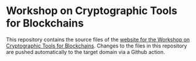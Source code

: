 # Workshop on Cryptographic Tools for Blockchains

This repository contains the source files of the [website for the Workshop on Cryptographic Tools for Blockchains](https://www.ctb-workshop.org/).
Changes to the files in this repository are pushed automatically to the target domain via a Github action.

